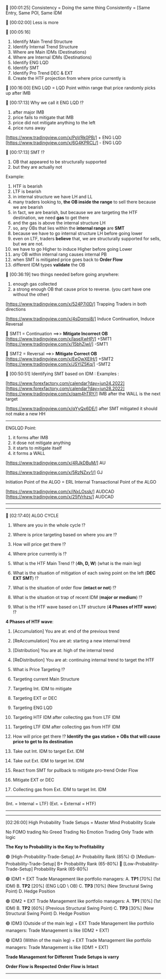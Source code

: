 💚 [00:01:25]
Consistency = Doing the same thing Consistently = [Same Entry, Same POI, Same IDM

💚 [00:02:00]
Less is more

💚 [00:05:16]
1. Identify Main Trend Structure
2. Identify Internal Trend Structure
3. Where are Main IDMs (Destinations)
4. Where are Internal IDMs (Destinations)
5. Identify ENG LQD 
6. Identify SMT
7. Identify Pro Trend DEC & EXT
8. Create the HTF projection from where price currently is



💚 [00:16:00]
ENG LQD = LQD Point within range that price randomly picks up after IMB

💚 [00:17:13]
Why we call it ENG LQD !?
1. after major IMB
2. price fails to mitigate that IMB
3. price did not mitigate anything to the left
4. price runs away

[https://www.tradingview.com/x/PpVRk0PB/] + ENG LQD
[https://www.tradingview.com/x/6G4KPRCL/] - ENG LQD



💚 [00:17:13]
SMT !?
1. OB that appeared to be structurally supported  
2. but they are actually not
   
Example:
1. HTF is bearish
2. LTF is bearish
3. in internal structure we have LH and LL 
4. many traders looking to, **the OB inside the range** to sell there because we are bearish
5. in fact, we are bearish, but because we are targeting the HTF destination, we need **gas** to get there
6. and the gas is above the internal structure LH
7. so, any OBs that lies within the **internal range** are **SMT**
8. because we have to go internal structure LH before going lower
9. even on LTF, traders **believe** that, we are structurally supported for sells, but we are not.
10. we have to go Higher to induce Higher before going Lower
11. any OB within internal rang causes internal PB
12. when SMT is mitigated price goes back to **Order Flow**
13. different IDM types **validate** the OB


💚 [00:36:19]
two things needed before going anywhere:
1. enough gas collected 
2. a strong enough OB that cause price to reverse.
(you cant have one without the other)


[https://www.tradingview.com/x/524P7i0D/] Trapping Traders in both directions

[https://www.tradingview.com/x/4sDqmsi8/] Induce Continuation, Induce Reversal


💚 SMT1 = Continuation ==>> **Mitigate Incorrect OB**
[https://www.tradingview.com/x/IaseXwHP/] +SMT1
[https://www.tradingview.com/x/15bhZjwI/] -SMT1

💚 SMT2 = Reversal ==>> **Mitigate Correct OB**
[https://www.tradingview.com/x/EeOwXEIH/] +SMT2
[https://www.tradingview.com/x/JSYIZ5Kq/] -SMT2


💚 [00:50:51]
Identifying SMT based on IDM : Examples :

[https://www.forexfactory.com/calendar?day=jun24.2022]
[https://www.forexfactory.com/calendar?day=jun28.2022]
[https://www.tradingview.com/x/qam4hTRY/] IMB after the WALL is the next target

[https://www.tradingview.com/x/qYyQx6DE/] after SMT mitigated it should not make a new HH


******************************************************************************
ENGLQD Point:
1. it forms after IMB 
2. it dose not mitigate anything
3. it starts to mitigate itself
4. it forms a WALL 


[https://www.tradingview.com/x/4RJkDBuM/] AU

[https://www.tradingview.com/x/5RzNZxv1/] GJ


Initiation Point of the ALGO = ERL
Internal Transactional Point of the ALGO 

[https://www.tradingview.com/x/iNxLOssk/] AUDCAD
[https://www.tradingview.com/x/25fVrhzs/] AUDCAD
******************************************************************************

******************************************************************************
💚 [02:17:40] ALGO CYCLE

1. Where are you in the whole cycle !?
2. Where is price targeting based on where you are !?
3. How will price get there !?


1. Where price currently is !?
1. What is the HTF Main Trend !? (**4h, D, W**) (what is the main leg)
2. What is the situation of mitigation of each swing point on the left (**DEC EXT SMT**) !?
3. What is the situation of order flow (**intact or not**) !? 
4. What is the situation ot trap of recent IDM (**major or medium**) !?
5. What is the HTF wave based on LTF structure (**4 Phases of HTF wave**) !?

**4 Phases of HTF wave**:
1. [Accumulation] You are at: end of the previous trend
2. [ReAccumulation] You are at: starting a new internal trend
3. [Distribution] You are at: high of the internal trend
4. [ReDistribution] You are at: continuing internal trend to target the HTF 

5. What is Price Targeting !?
6. Targeting current Main Structure
7. Targeting Int. IDM to mitigate
8. Targeting EXT or DEC
9. Targeting ENG LQD
10. Targeting HTF IDM after collecting gas from LTF IDM
11. Targeting LTF IDM after collecting gas from HTF IDM

3. How will price get there !? **Identify the gas station + OBs that will cause price to get to its destination**
1. Take out Int. IDM to target Ext. IDM
2. Take out Ext. IDM to target Int. IDM
3. React from SMT for pullback to mitigate pro-trend Order Flow
4. Mitigate EXT or DEC
5. Collecting gas from Ext. IDM to target Int. IDM

******************************************************************************
(Int. = Internal = LTF)
(Ext. = External = HTF)
******************************************************************************

******************************************************************************
[02:26:00] High Probability Trade Setups = Master Mind Probability Scale

No FOMO trading
No Greed Trading
No Emotion Trading
Only Trade with logic

**The Key to Probability is the Key to Profitability**


🟢 [High-Probability-Trade-Setup] A+ Probability Rank (85%)
🟡 [Medium-Probability-Trade-Setup] B+ Probability Rank (65-80%)
🔴 [Low-Probability-Trade-Setup] Probability Rank (65-80%)

🟢 IDM1 + EXT
   Trade Management like portfolio managers:
    A. **TP1** [70%] (1st IDM)
    B. **TP2** [20%] (ENG LQD \ OB)
    C. **TP3** [10%] (New Structural Swing Point)
    D. Hedge Position

🟢 IDM2 + EXT
   Trade Management like portfolio managers:
    A. **TP1** [10%] (1st IDM)
    B. **TP2** [60%] (Previous Structural Swing Point)
    C. **TP3** [30%] (New Structural Swing Point)
    D. Hedge Position

🟢 IDM3 (Outside of the main leg) + EXT
   Trade Management like portfolio managers:
    Trade Management is like (IDM2 + EXT)

🟢 IDM3 (Within of the main leg) + EXT
   Trade Management like portfolio managers:
    Trade Management is like (IDM1 + EXT)

**Trade Management for Different Trade Setups is varry**

**Order Flow is Respected**
**Order Flow is Intact**
******************************************************************************
